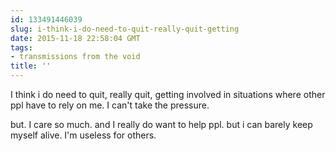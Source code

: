 ```yaml
---
id: 133491446039
slug: i-think-i-do-need-to-quit-really-quit-getting
date: 2015-11-18 22:58:04 GMT
tags:
- transmissions from the void
title: ''
---
```

I think i do need to quit,  really quit,  getting involved in situations where other ppl have to rely on me. I can't take the pressure.

but. I care so much. and I really do want to help ppl. but i can barely keep myself alive. I'm useless for others.